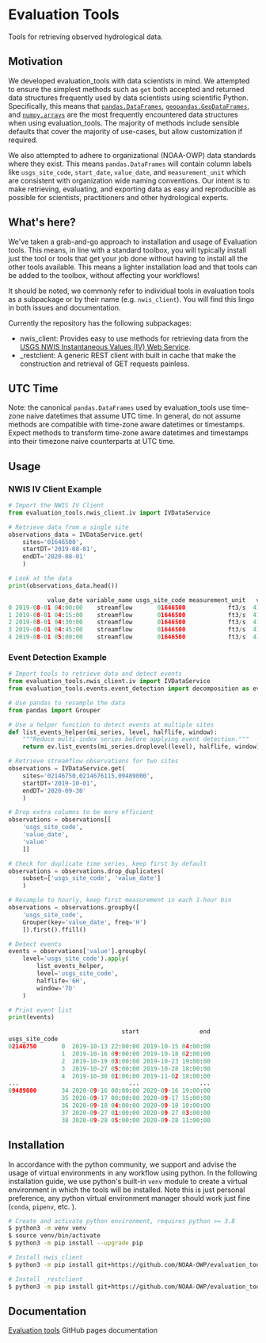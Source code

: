 # Evaluation Tools

Tools for retrieving observed hydrological data.

## Motivation

We developed evaluation_tools with data scientists in mind. We attempted to ensure
the simplest methods such as `get` both accepted and returned data structures
frequently used by data scientists using scientific Python. Specifically, this means
that
[`pandas.DataFrames`](https://pandas.pydata.org/docs/user_guide/dsintro.html#dataframe),
[`geopandas.GeoDataFrames`](https://geopandas.readthedocs.io/en/latest/docs/user_guide/data_structures.html#geodataframe),
and
[`numpy.arrays`](https://numpy.org/doc/stable/reference/arrays.html#array-objects)
are the most frequently encountered data structures when using evaluation_tools. The
majority of methods include sensible defaults that cover the majority of use-cases,
but allow customization if required.

We also attempted to adhere to organizational (NOAA-OWP) data standards where they
exist. This means `pandas.DataFrames` will contain column labels like
`usgs_site_code`, `start_date`, `value_date`, and `measurement_unit` which are
consistent with organization wide naming conventions. Our intent is to make
retrieving, evaluating, and exporting data as easy and reproducible as possible for
scientists, practitioners and other hydrological experts.

## What's here?

We've taken a grab-and-go approach to installation and usage of Evaluation tools.
This means, in line with a standard toolbox, you will typically install just the tool
or tools that get your job done without having to install all the other tools
available. This means a lighter installation load and that tools can be added to the
toolbox, without affecting your workflows!

It should be noted, we commonly refer to individual tools in evaluation tools as a
subpackage or by their name (e.g. `nwis_client`). You will find this lingo in both
issues and documentation.

Currently the repository has the following subpackages:

- nwis_client: Provides easy to use methods for retrieving data from the [USGS NWIS
  Instantaneous Values (IV) Web
  Service](https://waterservices.usgs.gov/rest/IV-Service.html).
- \_restclient: A generic REST client with built in cache that make the construction
  and retrieval of GET requests painless.

## UTC Time

Note: the canonical `pandas.DataFrames` used by evaluation_tools use time-zone naive
datetimes that assume UTC time. In general, do not assume methods are compatible with
time-zone aware datetimes or timestamps. Expect methods to transform time-zone aware
datetimes and timestamps into their timezone naive counterparts at UTC time.

## Usage

### NWIS IV Client Example
```python
# Import the NWIS IV Client
from evaluation_tools.nwis_client.iv import IVDataService

# Retrieve data from a single site
observations_data = IVDataService.get(
    sites='01646500', 
    startDT='2019-08-01', 
    endDT='2020-08-01'
    )

# Look at the data
print(observations_data.head())

           value_date variable_name usgs_site_code measurement_unit   value qualifiers  series
0 2019-08-01 04:00:00    streamflow       01646500            ft3/s  4170.0        [A]       0
1 2019-08-01 04:15:00    streamflow       01646500            ft3/s  4170.0        [A]       0
2 2019-08-01 04:30:00    streamflow       01646500            ft3/s  4170.0        [A]       0
3 2019-08-01 04:45:00    streamflow       01646500            ft3/s  4170.0        [A]       0
4 2019-08-01 05:00:00    streamflow       01646500            ft3/s  4170.0        [A]       0
```

### Event Detection Example
```python
# Import tools to retrieve data and detect events
from evaluation_tools.nwis_client.iv import IVDataService
from evaluation_tools.events.event_detection import decomposition as ev

# Use pandas to resample the data
from pandas import Grouper

# Use a helper function to detect events at multiple sites
def list_events_helper(mi_series, level, halflife, window):
    """Reduce multi-index series before applying event detection."""
    return ev.list_events(mi_series.droplevel(level), halflife, window)

# Retrieve streamflow observations for two sites
observations = IVDataService.get(
    sites='02146750,0214676115,09489000', 
    startDT='2019-10-01', 
    endDT='2020-09-30'
    )

# Drop extra columns to be more efficient
observations = observations[[
    'usgs_site_code', 
    'value_date', 
    'value'
    ]]

# Check for duplicate time series, keep first by default
observations = observations.drop_duplicates(
    subset=['usgs_site_code', 'value_date']
    )

# Resample to hourly, keep first measurement in each 1-hour bin
observations = observations.groupby([
    'usgs_site_code',
    Grouper(key='value_date', freq='H')
    ]).first().ffill()

# Detect events
events = observations['value'].groupby(
    level='usgs_site_code').apply(
        list_events_helper, 
        level='usgs_site_code', 
        halflife='6H', 
        window='7D'
    )

# Print event list    
print(events)

                                start                 end
usgs_site_code                                           
02146750       0  2019-10-13 22:00:00 2019-10-15 04:00:00
               1  2019-10-16 09:00:00 2019-10-18 02:00:00
               2  2019-10-19 03:00:00 2019-10-23 19:00:00
               3  2019-10-27 05:00:00 2019-10-28 18:00:00
               4  2019-10-30 01:00:00 2019-11-02 18:00:00
...                               ...                 ...
09489000       34 2020-09-16 00:00:00 2020-09-16 19:00:00
               35 2020-09-17 00:00:00 2020-09-17 15:00:00
               36 2020-09-18 04:00:00 2020-09-18 10:00:00
               37 2020-09-27 01:00:00 2020-09-27 03:00:00
               38 2020-09-28 05:00:00 2020-09-28 11:00:00
```


## Installation

In accordance with the python community, we support and advise the usage of virtual
environments in any workflow using python. In the following installation guide, we
use python's built-in `venv` module to create a virtual environment in which the
tools will be installed. Note this is just personal preference, any python virtual
environment manager should work just fine (`conda`, `pipenv`, etc. ).

```bash
# Create and activate python environment, requires python >= 3.8
$ python3 -m venv venv
$ source venv/bin/activate
$ python3 -m pip install --upgrade pip

# Install nwis_client
$ python3 -m pip install git+https://github.com/NOAA-OWP/evaluation_tools.git#subdirectory=python/nwis_client

# Install _restclient
$ python3 -m pip install git+https://github.com/NOAA-OWP/evaluation_tools.git#subdirectory=python/_restclient
```

## Documentation

[Evaluation tools](https://noaa-owp.github.io/evaluation_tools/) GitHub pages documentation
